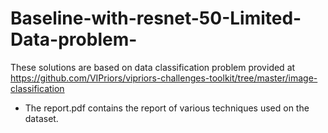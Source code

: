 # Baseline-with-resnet-50-Limited-Data-problem-
These solutions are based on data classification problem provided at 
https://github.com/VIPriors/vipriors-challenges-toolkit/tree/master/image-classification

- The report.pdf contains the report of various techniques used on the dataset.
